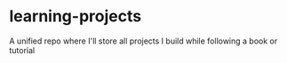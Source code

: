 # learning-projects
A unified repo where I'll store all projects I build while following a book or tutorial
